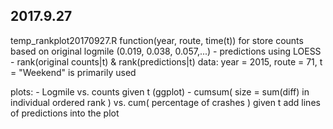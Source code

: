 ## 2017.9.27
  temp_rankplot20170927.R
  function(year, route, time(t)) for store counts based on original logmile (0.019, 0.038, 0.057,...)
    - predictions using LOESS
    - rank(original counts|t) & rank(predictions|t)
    data: year = 2015, route = 71, t = "Weekend" is primarily used
  
  plots:
    - Logmile vs. counts given t (ggplot)
    - cumsum( size = sum(diff) in individual ordered rank ) vs. cum( percentage of crashes ) given t
      add lines of predictions into the plot

